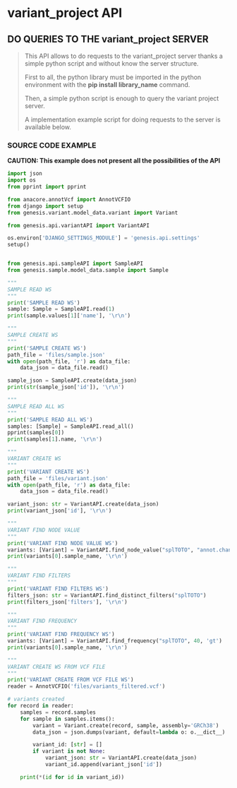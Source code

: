 # variant_project API

## DO QUERIES TO THE variant_project SERVER

> This API allows to do requests to the variant_project server thanks a simple python script and without know the server structure.
>
>First to all, the python library must be imported in the python environment with the **pip install library_name** command.
>
>Then, a simple python script is enough to query the variant project server.
>
>A implementation example script for doing requests to the server is available below.

### SOURCE CODE EXAMPLE

**CAUTION: This example does not present all the possibilities of the API**

```py
import json
import os
from pprint import pprint

from anacore.annotVcf import AnnotVCFIO
from django import setup
from genesis.variant.model_data.variant import Variant

from genesis.api.variantAPI import VariantAPI

os.environ['DJANGO_SETTINGS_MODULE'] = 'genesis.api.settings'
setup()


from genesis.api.sampleAPI import SampleAPI
from genesis.sample.model_data.sample import Sample

"""
SAMPLE READ WS
"""
print('SAMPLE READ WS')
sample: Sample = SampleAPI.read(1)
print(sample.values[1]['name'], '\r\n')

"""
SAMPLE CREATE WS
"""
print('SAMPLE CREATE WS')
path_file = 'files/sample.json'
with open(path_file, 'r') as data_file:
    data_json = data_file.read()

sample_json = SampleAPI.create(data_json)
print(str(sample_json['id']), '\r\n')

"""
SAMPLE READ ALL WS
"""
print('SAMPLE READ ALL WS')
samples: [Sample] = SampleAPI.read_all()
pprint(samples[0])
print(samples[1].name, '\r\n')

"""
VARIANT CREATE WS
"""
print('VARIANT CREATE WS')
path_file = 'files/variant.json'
with open(path_file, 'r') as data_file:
    data_json = data_file.read()

variant_json: str = VariantAPI.create(data_json)
print(variant_json['id'], '\r\n')

"""
VARIANT FIND NODE VALUE
"""
print('VARIANT FIND NODE VALUE WS')
variants: [Variant] = VariantAPI.find_node_value("splTOTO", "annot.changes.HGVSc", "001304718")
print(variants[0].sample_name, '\r\n')

"""
VARIANT FIND FILTERS
"""
print('VARIANT FIND FILTERS WS')
filters_json: str = VariantAPI.find_distinct_filters("splTOTO")
print(filters_json['filters'], '\r\n')

"""
VARIANT FIND FREQUENCY
"""
print('VARIANT FIND FREQUENCY WS')
variants: [Variant] = VariantAPI.find_frequency("splTOTO", 40, 'gt')
print(variants[0].sample_name, '\r\n')

"""
VARIANT CREATE WS FROM VCF FILE
"""
print('VARIANT CREATE FROM VCF FILE WS')
reader = AnnotVCFIO('files/variants_filtered.vcf')

# variants created
for record in reader:
    samples = record.samples
    for sample in samples.items():
        variant = Variant.create(record, sample, assembly='GRCh38')
        data_json = json.dumps(variant, default=lambda o: o.__dict__)

        variant_id: [str] = []
        if variant is not None:
            variant_json: str = VariantAPI.create(data_json)
            variant_id.append(variant_json['id'])

    print(*(id for id in variant_id))
```